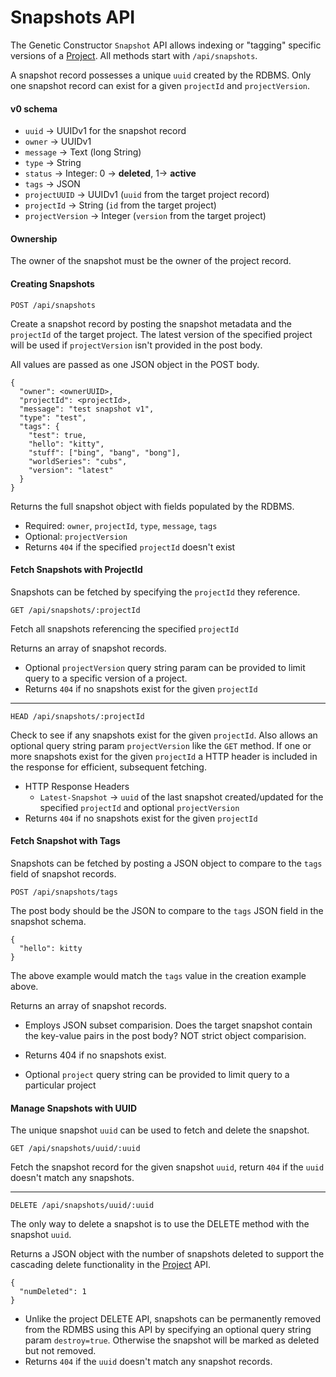# Snapshots API

The Genetic Constructor `Snapshot` API allows indexing or "tagging" specific versions of a [Project](./PROJECTS.md). All methods start with `/api/snapshots`.

A snapshot record possesses a unique `uuid` created by the RDBMS. Only one snapshot record can exist for a given `projectId` and `projectVersion`.

#### v0 schema

* `uuid` -> UUIDv1 for the snapshot record
* `owner` -> UUIDv1
* `message` -> Text (long String)
* `type` -> String
* `status` -> Integer: 0 -> **deleted**, 1-> **active**
* `tags` -> JSON
* `projectUUID` -> UUIDv1 (`uuid` from the target project record)
* `projectId` -> String (`id` from the target project)
* `projectVersion` -> Integer (`version` from the target project)

#### Ownership

The owner of the snapshot must be the owner of the project record.

#### Creating Snapshots

`POST /api/snapshots`

Create a snapshot record by posting the snapshot metadata and the `projectId` of the target project. The latest version of the specified project will be used if `projectVersion` isn't provided in the post body.

All values are passed as one JSON object in the POST body.

```
{
  "owner": <ownerUUID>,
  "projectId": <projectId>,
  "message": "test snapshot v1",
  "type": "test",
  "tags": {
    "test": true,
    "hello": "kitty",
    "stuff": ["bing", "bang", "bong"],
    "worldSeries": "cubs",
    "version": "latest"
  }
}
```

Returns the full snapshot object with fields populated by the RDBMS.

* Required: `owner`, `projectId`, `type`, `message`, `tags`
* Optional: `projectVersion`
* Returns `404` if the specified `projectId` doesn't exist

#### Fetch Snapshots with ProjectId

Snapshots can be fetched by specifying the `projectId` they reference.

`GET /api/snapshots/:projectId`

Fetch all snapshots referencing the specified `projectId`

Returns an array of snapshot records.

* Optional `projectVersion` query string param can be provided to limit query to a specific version of a project.
* Returns `404` if no snapshots exist for the given `projectId`

---
`HEAD /api/snapshots/:projectId`

Check to see if any snapshots exist for the given `projectId`. Also allows an optional query string param `projectVersion` like the `GET` method. If one or more snapshots exist for the given `projectId` a HTTP header is included in the response for efficient, subsequent fetching.

* HTTP Response Headers
  * `Latest-Snapshot` -> `uuid` of the last snapshot created/updated for the specified `projectId` and optional `projectVersion`
* Returns `404` if no snapshots exist for the given `projectId`

#### Fetch Snapshot with Tags

Snapshots can be fetched by posting a JSON object to compare to the `tags` field of snapshot records.

`POST /api/snapshots/tags`

The post body should be the JSON to compare to the `tags` JSON field in the snapshot schema.

```
{
  "hello": kitty
}
```

The above example would match the `tags` value in the creation example above.

Returns an array of snapshot records.

* Employs JSON subset comparision. Does the target snapshot contain the key-value pairs in the post body? NOT strict object comparision.
* Returns 404 if no snapshots exist.

* Optional `project` query string can be provided to limit query to a particular project

#### Manage Snapshots with UUID

The unique snapshot `uuid` can be used to fetch and delete the snapshot.

`GET /api/snapshots/uuid/:uuid`

Fetch the snapshot record for the given snapshot `uuid`, return `404` if the `uuid` doesn't match any snapshots.

---
`DELETE /api/snapshots/uuid/:uuid`

The only way to delete a snapshot is to use the DELETE method with the snapshot `uuid`.

Returns a JSON object with the number of snapshots deleted to support the cascading delete functionality in the [Project](./PROJECTS.md) API.

```
{
  "numDeleted": 1
}
```

* Unlike the project DELETE API, snapshots can be permanently removed from the RDMBS using this API by specifying an optional query string param `destroy=true`. Otherwise the snapshot will be marked as deleted but not removed.
* Returns `404` if the `uuid` doesn't match any snapshot records.


